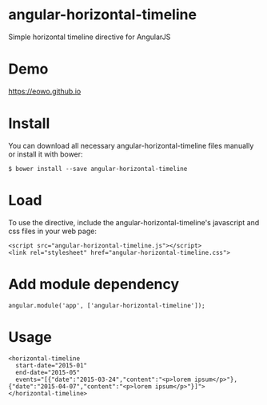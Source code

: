 # angular-horizontal-timeline
Simple horizontal timeline directive for AngularJS

# Demo
https://eowo.github.io

# Install
You can download all necessary angular-horizontal-timeline files manually or install it with bower:

```
$ bower install --save angular-horizontal-timeline
```

# Load
To use the directive, include the angular-horizontal-timeline's javascript and css files in your web page:

```
<script src="angular-horizontal-timeline.js"></script>
<link rel="stylesheet" href="angular-horizontal-timeline.css">
```

# Add module dependency
```
angular.module('app', ['angular-horizontal-timeline']);
```

# Usage
```
<horizontal-timeline 
  start-date="2015-01" 
  end-date="2015-05"
  events="[{"date":"2015-03-24","content":"<p>lorem ipsum</p>"},{"date":"2015-04-07","content":"<p>lorem ipsum</p>"}]">
</horizontal-timeline>
```
